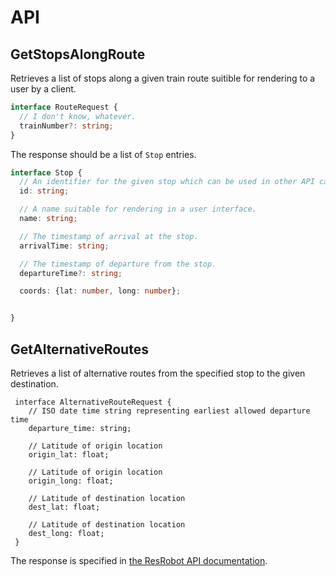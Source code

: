 # API

## GetStopsAlongRoute

Retrieves a list of stops along a given train route suitible for rendering to
a user by a client.

```ts
interface RouteRequest {
  // I don't know, whatever.
  trainNumber?: string;
}
```

The response should be a list of `Stop` entries.

```ts
interface Stop {
  // An identifier for the given stop which can be used in other API calls.
  id: string;

  // A name suitable for rendering in a user interface.
  name: string;

  // The timestamp of arrival at the stop.
  arrivalTime: string;

  // The timestamp of departure from the stop.
  departureTime?: string;

  coords: {lat: number, long: number};


}
```

## GetAlternativeRoutes

Retrieves a list of alternative routes from the specified stop to the given
destination.

```
 interface AlternativeRouteRequest {
    // ISO date time string representing earliest allowed departure time
    departure_time: string;
    
    // Latitude of origin location
    origin_lat: float;

    // Latitude of origin location
    origin_long: float;
    
    // Latitude of destination location
    dest_lat: float;

    // Latitude of destination location
    dest_long: float;
 }
```

The response is specified in [the ResRobot API documentation](https://www.trafiklab.se/api/resrobot-reseplanerare/sok-resa).
